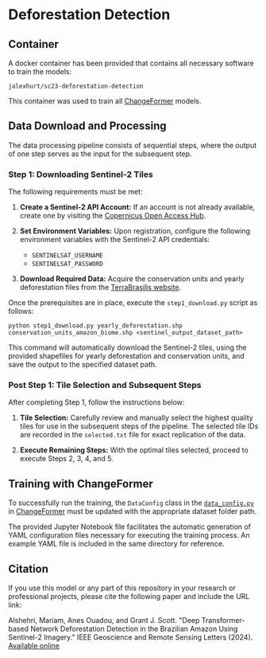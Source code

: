 # Deforestation Detection

## Container
A docker container has been provided that contains all necessary software to train the models:
```
jalexhurt/sc23-deforestation-detection
```

This container was used to train all [ChangeFormer](https://github.com/wgcban/ChangeFormer) models.

## Data Download and Processing

The data processing pipeline consists of sequential steps, where the output of one step serves as the input for the subsequent step.

### Step 1: Downloading Sentinel-2 Tiles 

The following requirements must be met:

1. **Create a Sentinel-2 API Account:** If an account is not already available, create one by visiting the [Copernicus Open Access Hub](https://scihub.copernicus.eu/).

2. **Set Environment Variables:** Upon registration, configure the following environment variables with the Sentinel-2 API credentials:
   
   - `SENTINELSAT_USERNAME`
   - `SENTINELSAT_PASSWORD`

3. **Download Required Data:** Acquire the conservation units and yearly deforestation files from the [TerraBrasilis website](http://terrabrasilis.dpi.inpe.br/en/download-2/).

Once the prerequisites are in place, execute the `step1_download.py` script as follows:


```
python step1_download.py yearly_deforestation.shp conservation_units_amazon_biome.shp <sentinel_output_dataset_path>
```

This command will automatically download the Sentinel-2 tiles, using the provided shapefiles for yearly deforestation and conservation units, and save the output to the specified dataset path.

### Post Step 1: Tile Selection and Subsequent Steps

After completing Step 1, follow the instructions below:

1. **Tile Selection:** Carefully review and manually select the highest quality tiles for use in the subsequent steps of the pipeline. The selected tile IDs are recorded in the `selected.txt` file for exact replication of the data.

2. **Execute Remaining Steps:** With the optimal tiles selected, proceed to execute Steps 2, 3, 4, and 5.

## Training with ChangeFormer

To successfully run the training, the `DataConfig` class in the [`data_config.py`](https://github.com/wgcban/ChangeFormer/blob/main/data_config.py) in [ChangeFormer](https://github.com/wgcban/ChangeFormer) must be updated with the appropriate dataset folder path.

The provided Jupyter Notebook file facilitates the automatic generation of YAML configuration files necessary for executing the training process. An example YAML file is included in the same directory for reference.

## Citation
If you use this model or any part of this repository in your research or professional projects, please cite the following paper and include the URL link:

Alshehri, Mariam, Anes Ouadou, and Grant J. Scott. "Deep Transformer-based Network Deforestation Detection in the Brazilian Amazon Using Sentinel-2 Imagery." IEEE Geoscience and Remote Sensing Letters (2024). [Available online](https://ieeexplore.ieee.org/document/10402113)



